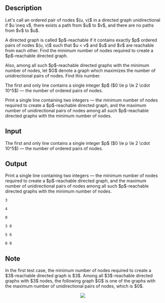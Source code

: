 ## Description

<div><p>Let's call an ordered pair of nodes $(u, v)$ in a directed graph <span class="tex-font-style-it">unidirectional</span> if $u \neq v$, there exists a path from $u$ to $v$, and there are no paths from $v$ to $u$.</p><p>A directed graph is called <span class="tex-font-style-it">$p$-reachable</span> if it contains exactly $p$ ordered pairs of nodes $(u, v)$ such that $u &lt; v$ and $u$ and $v$ are reachable from each other. Find the minimum number of nodes required to create a $p$-reachable directed graph.</p><p>Also, among all such $p$-reachable directed graphs with the minimum number of nodes, let $G$ denote a graph which maximizes the number of unidirectional pairs of nodes. Find this number.</p></div><div class="input-specification"><p>The first and only line contains a single integer $p$ ($0 \le p \le 2 \cdot 10^5$)&nbsp;— the number of ordered pairs of nodes.</p></div><div class="output-specification"><p>Print a single line containing two integers&nbsp;— the minimum number of nodes required to create a $p$-reachable directed graph, and the maximum number of unidirectional pairs of nodes among all such $p$-reachable directed graphs with the minimum number of nodes.</p></div>

## Input

<p>The first and only line contains a single integer $p$ ($0 \le p \le 2 \cdot 10^5$)&nbsp;— the number of ordered pairs of nodes.</p>

## Output

<p>Print a single line containing two integers&nbsp;— the minimum number of nodes required to create a $p$-reachable directed graph, and the maximum number of unidirectional pairs of nodes among all such $p$-reachable directed graphs with the minimum number of nodes.</p>





```input1
3
```




```input2
4
```




```input3
0
```




```output1
3 0
```




```output2
5 6
```




```output3
0 0
```



## Note

<p>In the first test case, the minimum number of nodes required to create a $3$-reachable directed graph is $3$. Among all $3$-reachable directed graphs with $3$ nodes, the following graph $G$ is one of the graphs with the maximum number of unidirectional pairs of nodes, which is $0$. </p><center> <img class="tex-graphics" src="file://umGlp3E2.png" style="max-width: 100.0%;max-height: 100.0%;"> </center>
